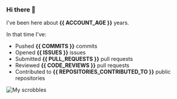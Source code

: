### Hi there 👋

I've been here about **{{ ACCOUNT_AGE }}** years.

In that time I've:

- Pushed **{{ COMMITS }}** commits
- Opened **{{ ISSUES }}** issues
- Submitted **{{ PULL_REQUESTS }}** pull requests
- Reviewed **{{ CODE_REVIEWS }}** pull requests
- Contributed to **{{ REPOSITORIES_CONTRIBUTED_TO }}** public repositories

![My scrobbles](https://lastfm-recently-played.vercel.app/api?user=dotdub)
